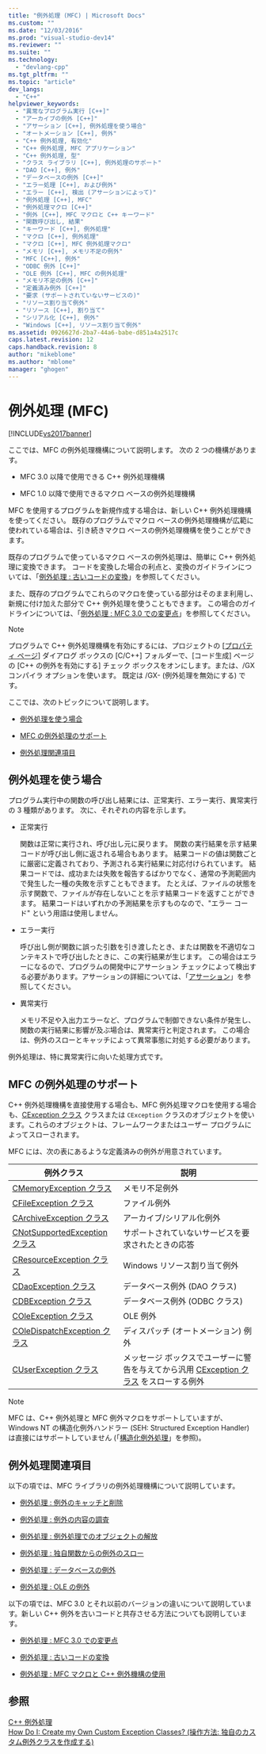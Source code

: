 ```yaml
---
title: "例外処理 (MFC) | Microsoft Docs"
ms.custom: ""
ms.date: "12/03/2016"
ms.prod: "visual-studio-dev14"
ms.reviewer: ""
ms.suite: ""
ms.technology: 
  - "devlang-cpp"
ms.tgt_pltfrm: ""
ms.topic: "article"
dev_langs: 
  - "C++"
helpviewer_keywords: 
  - "異常なプログラム実行 [C++]"
  - "アーカイブの例外 [C++]"
  - "アサーション [C++], 例外処理を使う場合"
  - "オートメーション [C++], 例外"
  - "C++ 例外処理, 有効化"
  - "C++ 例外処理, MFC アプリケーション"
  - "C++ 例外処理, 型"
  - "クラス ライブラリ [C++], 例外処理のサポート"
  - "DAO [C++], 例外"
  - "データベースの例外 [C++]"
  - "エラー処理 [C++], および例外"
  - "エラー [C++], 検出 (アサーションによって)"
  - "例外処理 [C++], MFC"
  - "例外処理マクロ [C++]"
  - "例外 [C++], MFC マクロと C++ キーワード"
  - "関数呼び出し, 結果"
  - "キーワード [C++], 例外処理"
  - "マクロ [C++], 例外処理"
  - "マクロ [C++], MFC 例外処理マクロ"
  - "メモリ [C++], メモリ不足の例外"
  - "MFC [C++], 例外"
  - "ODBC 例外 [C++]"
  - "OLE 例外 [C++], MFC の例外処理"
  - "メモリ不足の例外 [C++]"
  - "定義済み例外 [C++]"
  - "要求 (サポートされていないサービスの)"
  - "リソース割り当て例外"
  - "リソース [C++], 割り当て"
  - "シリアル化 [C++], 例外"
  - "Windows [C++], リソース割り当て例外"
ms.assetid: 0926627d-2ba7-44a6-babe-d851a4a2517c
caps.latest.revision: 12
caps.handback.revision: 8
author: "mikeblome"
ms.author: "mblome"
manager: "ghogen"
---
```

# 例外処理 (MFC)
[!INCLUDE[vs2017banner](../assembler/inline/includes/vs2017banner.md)]

ここでは、MFC の例外処理機構について説明します。  次の 2 つの機構があります。  
  
-   MFC 3.0 以降で使用できる C\+\+ 例外処理機構  
  
-   MFC 1.0 以降で使用できるマクロ ベースの例外処理機構  
  
 MFC を使用するプログラムを新規作成する場合は、新しい C\+\+ 例外処理機構を使ってください。  既存のプログラムでマクロ ベースの例外処理機構が広範に使われている場合は、引き続きマクロ ベースの例外処理機構を使うことができます。  
  
 既存のプログラムで使っているマクロ ベースの例外処理は、簡単に C\+\+ 例外処理に変換できます。  コードを変換した場合の利点と、変換のガイドラインについては、「[例外処理 : 古いコードの変換](../mfc/exceptions-converting-from-mfc-exception-macros.md)」を参照してください。  
  
 また、既存のプログラムでこれらのマクロを使っている部分はそのまま利用し、新規に付け加えた部分で C\+\+ 例外処理を使うこともできます。  この場合のガイドラインについては、「[例外処理 : MFC 3.0 での変更点](../mfc/exceptions-changes-to-exception-macros-in-version-3-0.md)」を参照してください。  
  
> [!NOTE]
>  プログラムで C\+\+ 例外処理機構を有効にするには、プロジェクトの \[[プロパティ ページ](../ide/property-pages-visual-cpp.md)\] ダイアログ ボックスの \[C\/C\+\+\] フォルダーで、\[コード生成\] ページの \[C\+\+ の例外を有効にする\] チェック ボックスをオンにします。または、\/GX コンパイラ オプションを使います。  既定は \/GX\- \(例外処理を無効にする\) です。  
  
 ここでは、次のトピックについて説明します。  
  
-   [例外処理を使う場合](#_core_when_to_use_exceptions)  
  
-   [MFC の例外処理のサポート](#_core_mfc_exception_support)  
  
-   [例外処理関連項目](#_core_further_reading_about_exceptions)  
  
##  <a name="_core_when_to_use_exceptions"></a> 例外処理を使う場合  
 プログラム実行中の関数の呼び出し結果には、正常実行、エラー実行、異常実行の 3 種類があります。  次に、それぞれの内容を示します。  
  
-   正常実行  
  
     関数は正常に実行され、呼び出し元に戻ります。  関数の実行結果を示す結果コードが呼び出し側に返される場合もあります。  結果コードの値は関数ごとに厳密に定義されており、予測される実行結果に対応付けられています。  結果コードでは、成功または失敗を報告するばかりでなく、通常の予測範囲内で発生した一種の失敗を示すこともできます。  たとえば、ファイルの状態を示す関数で、ファイルが存在しないことを示す結果コードを返すことができます。  結果コードはいずれかの予測結果を示すものなので、"エラー コード" という用語は使用しません。  
  
-   エラー実行  
  
     呼び出し側が関数に誤った引数を引き渡したとき、または関数を不適切なコンテキストで呼び出したときに、この実行結果が生じます。  この場合はエラーになるので、プログラムの開発中にアサーション チェックによって検出する必要があります。アサーションの詳細については、「[アサーション](../Topic/C-C++%20Assertions.md)」を参照してください。  
  
-   異常実行  
  
     メモリ不足や入出力エラーなど、プログラムで制御できない条件が発生し、関数の実行結果に影響が及ぶ場合は、異常実行と判定されます。  この場合は、例外のスローとキャッチによって異常事態に対処する必要があります。  
  
 例外処理は、特に異常実行に向いた処理方式です。  
  
##  <a name="_core_mfc_exception_support"></a> MFC の例外処理のサポート  
 C\+\+ 例外処理機構を直接使用する場合も、MFC 例外処理マクロを使用する場合も、[CException クラス](../mfc/reference/cexception-class.md) クラスまたは `CException` クラスのオブジェクトを使います。これらのオブジェクトは、フレームワークまたはユーザー プログラムによってスローされます。  
  
 MFC には、次の表にあるような定義済みの例外が用意されています。  
  
|例外クラス|説明|  
|-----------|--------|  
|[CMemoryException クラス](../mfc/reference/cmemoryexception-class.md)|メモリ不足例外|  
|[CFileException クラス](../mfc/reference/cfileexception-class.md)|ファイル例外|  
|[CArchiveException クラス](../mfc/reference/carchiveexception-class.md)|アーカイブ\/シリアル化例外|  
|[CNotSupportedException クラス](../mfc/reference/cnotsupportedexception-class.md)|サポートされていないサービスを要求されたときの応答|  
|[CResourceException クラス](../mfc/reference/cresourceexception-class.md)|Windows リソース割り当て例外|  
|[CDaoException クラス](../mfc/reference/cdaoexception-class.md)|データベース例外 \(DAO クラス\)|  
|[CDBException クラス](../mfc/reference/cdbexception-class.md)|データベース例外 \(ODBC クラス\)|  
|[COleException クラス](../mfc/reference/coleexception-class.md)|OLE 例外|  
|[COleDispatchException クラス](../Topic/COleDispatchException%20Class.md)|ディスパッチ \(オートメーション\) 例外|  
|[CUserException クラス](../mfc/reference/cuserexception-class.md)|メッセージ ボックスでユーザーに警告を与えてから汎用 [CException クラス](../mfc/reference/cexception-class.md) をスローする例外|  
  
> [!NOTE]
>  MFC は、C\+\+ 例外処理と MFC 例外マクロをサポートしていますが、  Windows NT の構造化例外ハンドラー \(SEH: Structured Exception Handler\) は直接にはサポートしていません \(「[構造化例外処理](http://msdn.microsoft.com/library/windows/desktop/ms680657)」を参照\)。  
  
##  <a name="_core_further_reading_about_exceptions"></a> 例外処理関連項目  
 以下の項では、MFC ライブラリの例外処理機構について説明しています。  
  
-   [例外処理 : 例外のキャッチと削除](../mfc/exceptions-catching-and-deleting-exceptions.md)  
  
-   [例外処理 : 例外の内容の調査](../mfc/exceptions-examining-exception-contents.md)  
  
-   [例外処理 : 例外処理でのオブジェクトの解放](../Topic/Exceptions:%20Freeing%20Objects%20in%20Exceptions.md)  
  
-   [例外処理 : 独自関数からの例外のスロー](../mfc/exceptions-throwing-exceptions-from-your-own-functions.md)  
  
-   [例外処理 : データベースの例外](../mfc/exceptions-database-exceptions.md)  
  
-   [例外処理 : OLE の例外](../Topic/Exceptions:%20OLE%20Exceptions.md)  
  
 以下の項では、MFC 3.0 とそれ以前のバージョンの違いについて説明しています。新しい C\+\+ 例外を古いコードと共存させる方法についても説明しています。  
  
-   [例外処理 : MFC 3.0 での変更点](../mfc/exceptions-changes-to-exception-macros-in-version-3-0.md)  
  
-   [例外処理 : 古いコードの変換](../mfc/exceptions-converting-from-mfc-exception-macros.md)  
  
-   [例外処理 : MFC マクロと C\+\+ 例外機構の使用](../mfc/exceptions-using-mfc-macros-and-cpp-exceptions.md)  
  
## 参照  
 [C\+\+ 例外処理](../cpp/cpp-exception-handling.md)   
 [How Do I: Create my Own Custom Exception Classes? \(操作方法: 独自のカスタム例外クラスを作成する\)](http://go.microsoft.com/fwlink/?LinkId=128045)